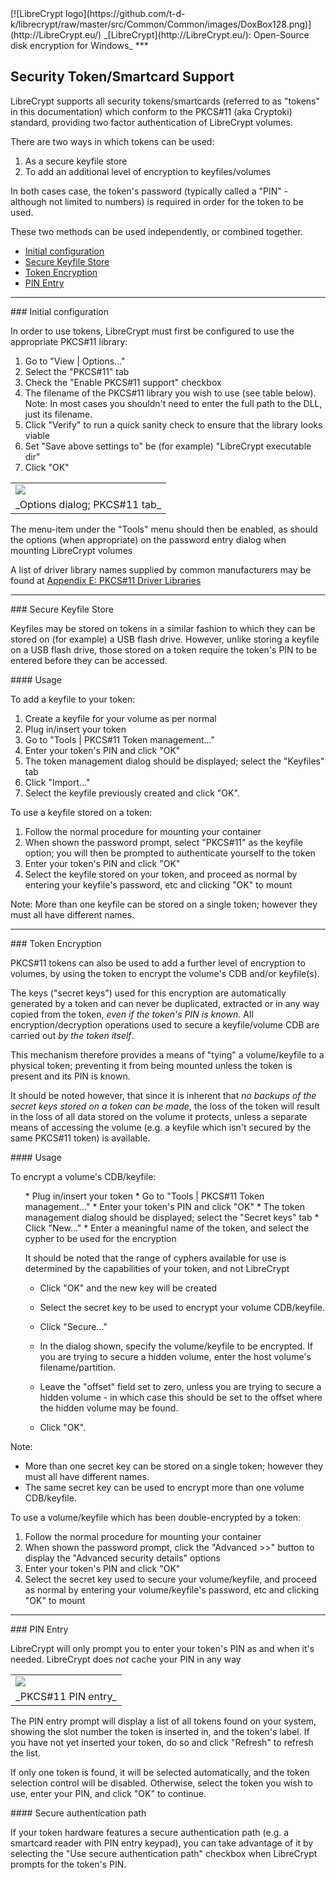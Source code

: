 

<meta content="text/html; charset=UTF-8" http-equiv="Content-Type">
<meta name="keywords" content="disk encryption, security, transparent, AES, plausible deniability, virtual drive, Linux, MS Windows, portable, USB drive, partition">
<meta name="description" content="LibreCrypt: An Open-Source transparent encryption program for PCs. With this software, you can create one or more &quot;containers&quot; on your PC - which appear as disks, anything written to these disks is automatically encrypted before being stored on your hard drive.">

<meta name="author" content="Sarah Dean">
<meta name="copyright" content="Copyright 2004, 2005, 2006, 2007, 2008 Sarah Dean">


<TITLE>Security Token/Smartcard Support</TITLE>

<link href="https://raw.githubusercontent.com/t-d-k/librecrypt/master/docs/styles_common.css" rel="stylesheet" type="text/css">


<link rel="shortcut icon" href="https://github.com/t-d-k/librecrypt/raw/master/src/Common/Common/images/DoxBox.ico" type="image/x-icon">

<SPAN CLASS="master_link">
[![LibreCrypt logo](https://github.com/t-d-k/librecrypt/raw/master/src/Common/Common/images/DoxBox128.png)](http://LibreCrypt.eu/)
</SPAN>
<SPAN CLASS="master_title">
_[LibreCrypt](http://LibreCrypt.eu/): Open-Source disk encryption for Windows_
</SPAN>
***

      
            

## Security Token/Smartcard Support

LibreCrypt supports all security tokens/smartcards (referred to as "tokens" in this documentation) which conform to the PKCS#11 (aka Cryptoki) standard, providing two factor authentication of LibreCrypt volumes.

There are two ways in which tokens can be used:

1. As a secure keyfile store
1. To add an additional level of encryption to keyfiles/volumes

In both cases case, the token's password (typically called a "PIN" - although not limited to numbers) is required in order for the token to be used.

These two methods can be used independently, or combined together.

  * [Initial configuration](#level_3_heading_1)
  * [Secure Keyfile Store](#level_3_heading_2)
  * [Token Encryption](#level_3_heading_3)
  * [PIN Entry](#level_3_heading_4)

* * * 
<A NAME="level_3_heading_1">
### Initial configuration
</A>

In order to use tokens, LibreCrypt must first be configured to use the appropriate PKCS#11 library:

1. Go to "View | Options..." 
1. Select the "PKCS#11" tab
1. Check the "Enable PKCS#11 support" checkbox
1. The filename of the PKCS#11 library you wish to use (see table below). Note: In most cases you shouldn't need to enter the full path to the DLL, just its filename.
1. Click "Verify" to run a quick sanity check to ensure that the library looks viable
1. Set "Save above settings to" be (for example) "LibreCrypt executable dir"
1. Click "OK"

<TABLE WIDTH="100%" >
  <TR>
    <TD WIDTH="100%" class="screenshot_img" >
      <img BORDER="0" src="https://raw.githubusercontent.com/t-d-k/librecrypt/master/docs/images/screenshots/PC/PKCS11Options.png">
    </TD>
  </TR>
  <TR>
    <TD>       _Options dialog; PKCS#11 tab_     </TD>
  </TR>
</TABLE>

The menu-item under the "Tools" menu should then be enabled, as should
the options (when appropriate) on the password entry dialog when
mounting LibreCrypt volumes

A list of driver library names supplied by common manufacturers may be found at [Appendix E: PKCS#11 Driver Libraries](pkcs11_drivers.md)

* * * 
<A NAME="level_3_heading_2">
### Secure Keyfile Store
</A>

Keyfiles may be stored on tokens in a similar fashion to which they can be stored on (for example) a USB flash drive. However, unlike storing a keyfile on a USB flash drive, those stored on a token require the token's PIN to be entered before they can be accessed.

<A NAME="level_4_heading_1">
#### Usage
</A>

To add a keyfile to your token:


1. Create a keyfile for your volume as per normal
1. Plug in/insert your token
1. Go to "Tools | PKCS#11 Token management..."
1. Enter your token's PIN and click "OK"
1. The token management dialog should be displayed; select the "Keyfiles" tab
1. Click "Import..."
1. Select the keyfile previously created and click "OK".


To use a keyfile stored on a token:


1. Follow the normal procedure for mounting your container
1. When shown the password prompt, select "PKCS#11" as the keyfile option; you will then be prompted to authenticate yourself to the token
1. Enter your token's PIN and click "OK"
1. Select the keyfile stored on your token, and proceed as normal by entering your keyfile's password, etc and clicking "OK" to mount


Note: More than one keyfile can be stored on a single token; however they must all have different names.

* * * 
<A NAME="level_3_heading_3">
### Token Encryption
</A>

PKCS#11 tokens can also be used to add a further level of encryption to volumes, by using the token to encrypt the volume's CDB and/or keyfile(s).

The keys ("secret keys") used for this encryption are automatically generated by a token and can never be duplicated, extracted or in any way copied from the token, _even if the token's PIN is known_. All encryption/decryption operations used to secure a keyfile/volume CDB are carried out _by the token itself_.

This mechanism therefore provides a means of "tying" a volume/keyfile to a physical token; preventing it from being mounted unless the token is present and its PIN is known.

It should be noted however, that since it is inherent that _no backups of the secret keys stored on a token can be made_, the loss of the token will result in the loss of all data stored on the volume it protects, unless a separate means of accessing the volume (e.g. a keyfile which isn't secured by the same PKCS#11 token) is available.

<A NAME="level_4_heading_2">
#### Usage
</A>

To encrypt a volume's CDB/keyfile:

<OL>
* Plug in/insert your token
* Go to "Tools | PKCS#11 Token management..."
* Enter your token's PIN and click "OK"
* The token management dialog should be displayed; select the "Secret keys" tab
* Click "New..."
* Enter a meaningful name of the token, and select the cypher to be used for the encryption

It should be noted that the range of cyphers available for use is determined by the capabilities of your token, and not LibreCrypt
* Click "OK" and the new key will be created

* Select the secret key to be used to encrypt your volume CDB/keyfile.
* Click "Secure..."

* In the dialog shown, specify the volume/keyfile to be encrypted. If you are trying to secure a hidden volume, enter the host volume's filename/partition.
* Leave the "offset" field set to zero, unless you are trying to secure a hidden volume - in which case this should be set to the offset where the hidden volume may be found.
* Click "OK".
</OL>

Note:

* More than one secret key can be stored on a single token; however they must all have different names.
* The same secret key can be used to encrypt more than one volume CDB/keyfile.


To use a volume/keyfile which has been double-encrypted by a token:


1. Follow the normal procedure for mounting your container
1. When shown the password prompt, click the "Advanced >>" button to display the "Advanced security details" options
1. Enter your token's PIN and click "OK"
1. Select the secret key used to secure your volume/keyfile, and proceed as normal by entering your volume/keyfile's password, etc and clicking "OK" to mount


* * * 
<A NAME="level_3_heading_4">
### PIN Entry
</A>

LibreCrypt will only prompt you to enter your token's PIN as and when it's needed. LibreCrypt does _not_ cache your PIN in any way

<TABLE WIDTH="100%" >
  <TR>
    <TD WIDTH="100%" class="screenshot_img" >
      <img BORDER="0" src="https://raw.githubusercontent.com/t-d-k/librecrypt/master/docs/images/screenshots/PC/PKCS11PINEntry.png">
    </TD>
  </TR>
  <TR>
    <TD>       _PKCS#11 PIN entry_     </TD>
  </TR>
</TABLE>

The PIN entry prompt will display a list of all tokens found on your system, showing the slot number the token is inserted in, and the token's label. If you have not yet inserted your token, do so and click "Refresh" to refresh the list.

If only one token is found, it will be selected automatically, and the token selection control will be disabled. Otherwise, select the token you wish to use, enter your PIN, and click "OK" to continue.

<A NAME="level_4_heading_3">
#### Secure authentication path
</A>

If your token hardware features a secure authentication path (e.g. a smartcard reader with PIN entry keypad), you can take advantage of it by selecting the "Use secure authentication path" checkbox when LibreCrypt prompts for the token's PIN.



